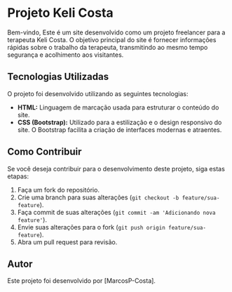 # Projeto Keli Costa

Bem-vindo, Este é um site desenvolvido como um projeto freelancer para a terapeuta Keli Costa. 
O objetivo principal do site é fornecer informações rápidas sobre o trabalho da terapeuta, transmitindo ao mesmo tempo segurança e acolhimento aos visitantes.

## Tecnologias Utilizadas

O projeto foi desenvolvido utilizando as seguintes tecnologias:

- **HTML:** Linguagem de marcação usada para estruturar o conteúdo do site.
- **CSS (Bootstrap):** Utilizado para a estilização e o design responsivo do site. O Bootstrap facilita a criação de interfaces modernas e atraentes.

## Como Contribuir

Se você deseja contribuir para o desenvolvimento deste projeto, siga estas etapas:

1. Faça um fork do repositório.
2. Crie uma branch para suas alterações (`git checkout -b feature/sua-feature`).
3. Faça commit de suas alterações (`git commit -am 'Adicionando nova feature'`).
4. Envie suas alterações para o fork (`git push origin feature/sua-feature`).
5. Abra um pull request para revisão.

## Autor

Este projeto foi desenvolvido por [MarcosP-Costa].



